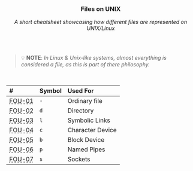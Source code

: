 <div align="center">                                                                                                    
    <h3>Files on UNIX</h3>                                                                                         
    <p>                                                                                                                 
        <em>A short cheatsheet showcasing how different files are represented on UNIX/Linux</em>                                                                             
    </p>                                                                                                                
</div>                                                                                                                  

<br>                                                                                                                   
<br>

> 💡 **NOTE**: _In Linux & Unix-like systems, almost everything is considered a file, as this is part of there philosophy._

<br>


|#|Symbol|Used For|
|:---|:---|:---|
|<abbr title="File Operations & Utilities">FOU-01</abbr>|`-`|Ordinary file|
|<abbr title="File Operations & Utilities">FOU-02</abbr>|`d`|Directory|
|<abbr title="File Operations & Utilities">FOU-03</abbr>|`l`|Symbolic Links|
|<abbr title="File Operations & Utilities">FOU-04</abbr>|`c`|Character Device|
|<abbr title="File Operations & Utilities">FOU-05</abbr>|`b`|Block Device|
|<abbr title="File Operations & Utilities">FOU-06</abbr>|`p`|Named Pipes|
|<abbr title="File Operations & Utilities">FOU-07</abbr>|`s`|Sockets|
